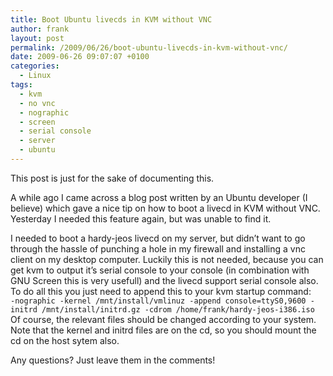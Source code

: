```yaml
---
title: Boot Ubuntu livecds in KVM without VNC
author: frank
layout: post
permalink: /2009/06/26/boot-ubuntu-livecds-in-kvm-without-vnc/
date: 2009-06-26 09:07:07 +0100
categories:
  - Linux
tags:
  - kvm
  - no vnc
  - nographic
  - screen
  - serial console
  - server
  - ubuntu
---
```

This post is just for the sake of documenting this.

A while ago I came across a blog post written by an Ubuntu developer (I believe) which gave a nice tip on how to boot a livecd in KVM without VNC. Yesterday I needed this feature again, but was unable to find it.

I needed to boot a hardy-jeos livecd on my server, but didn&#8217;t want to go through the hassle of punching a hole in my firewall and installing a vnc client on my desktop computer. Luckily this is not needed, because you can get kvm to output it&#8217;s serial console to your console (in combination with GNU Screen this is very usefull) and the livecd support serial console also. To do all this you just need to append this to your kvm startup command:  
`-nographic -kernel /mnt/install/vmlinuz -append console=ttyS0,9600 -initrd /mnt/install/initrd.gz -cdrom /home/frank/hardy-jeos-i386.iso`  
Of course, the relevant files should be changed according to your system. Note that the kernel and initrd files are on the cd, so you should mount the cd on the host sytem also.

Any questions? Just leave them in the comments!
